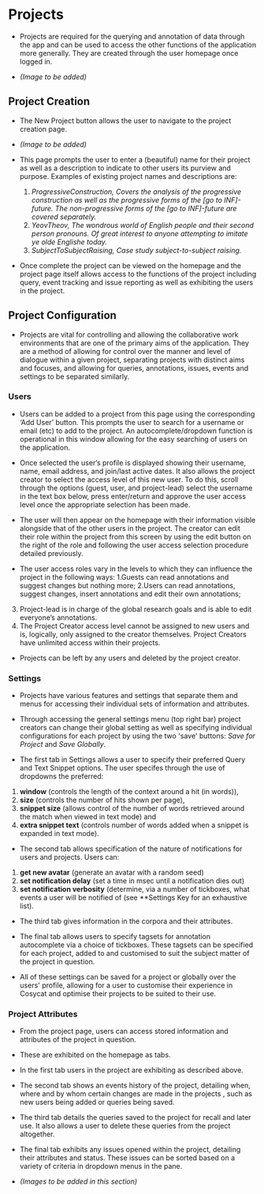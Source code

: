 # **Projects**

* Projects are required for the querying and annotation of data through the app and can be used to access the other functions of the application more generally. They are created through the user homepage once logged in.

* *(Image to be added)*

 ## **Project Creation**

* The New Project button allows the user to navigate to the project creation page.

* *(Image to be added)*

* This page prompts the user to enter a (beautiful) name for their project as well as a description to indicate to other users its purview and purpose. Examples of existing project names and descriptions are:
  1. *ProgressiveConstruction, Covers the analysis of the progressive construction as well as the progressive forms of the [go to INF]-    future. The non-progressive forms of the [go to INF]-future are covered separately.*
  2. *YeovTheov, The wondrous world of English people and their second person pronouns. Of great interest to anyone attempting to imitate ye olde Englishe today.*
  3. *SubjectToSubjectRaising, Case study subject-to-subject raising.*
  
 * Once complete the project can be viewed on the homepage and the project page itself allows access to the functions of the project including query, event tracking and issue reporting as well as exhibiting the users in the project.
  
  ## **Project Configuration**
  
  * Projects are vital for controlling and allowing the collaborative work environments that are one of the primary aims of the application. They are a method of allowing for control over the manner and level of dialogue within a given project, separating projects with distinct aims and focuses, and allowing for queries, annotations, issues, events and settings to be separated similarly. 

  ### **Users**
  
  *	Users can be added to a project from this page using the corresponding ‘Add User’ button. This prompts the user to search for a username or email (etc) to add to the project. An autocomplete/dropdown function is operational in this window allowing for the easy searching of users on the application.
  
  *	Once selected the user’s profile is displayed showing their username, name, email address, and join/last active dates. It also allows the project creator to select the access level of this new user. To do this, scroll through the options (guest, user, and project-lead) select the username in the text box below, press enter/return and approve the user access level once the appropriate selection has been made.
  
  * The user will then appear on the homepage with their information visible alongside that of the other users in the project. The creator can edit their role within the project from this screen by using the edit button on the right of the role and following the user access selection procedure detailed previously.
  
  * The user access roles vary in the levels to which they can influence the project in the following ways: 
  1.Guests can read annotations and suggest changes but nothing more; 
  2.Users can read annotations, suggest changes, insert annotations and edit their own annotations; 
  3. Project-lead is in charge of the global research goals and is able to edit everyone’s annotations. 
  4. The Project Creator access level cannot be assigned to new users and is, logically, only assigned to the creator themselves. Project Creators have unlimited access within their projects.
  
  *	Projects can be left by any users and deleted by the project creator.
  
  ### **Settings**
    
  * Projects have various features and settings that separate them and menus for accessing their individual sets of information and attributes. 
  
  * Through accessing the general settings menu (top right bar) project creators can change their global setting as well as specifying individual configurations for each project by using the two 'save' buttons: *Save for Project* and *Save Globally*.
  
  * The first tab in Settings allows a user to specify their preferred Query and Text Snippet options. The user specifes through the use of dropdowns the preferred:
  1. **window** (controls the length of the context around a hit (in words)), 
  2. **size** (controls the number of hits shown per page), 
  3. **snippet size** (allows control of the number of words retrieved around the match when viewed in text mode) and 
  4. **extra snippet text** (controls number of words added when a snippet is expanded in text mode). 
  
  * The second tab allows specification of the nature of notifications for users and projects. Users can:
  1. **get new avatar** (generate an avatar with a random seed)
  2. **set notification delay** (set a time in msec until a notification dies out)
  3. **set notification verbosity** (determine, via a number of tickboxes, what events a user will be notified of (see **Settings Key for an exhaustive list).
  
  * The third tab gives information in the corpora and their attributes.
  
  * The final tab allows users to specify tagsets for annotation autocomplete via a choice of tickboxes. These tagsets can be specified for each project, added to and customised to suit the subject matter of the project in question.
  
  * All of these settings can be saved for a project or globally over the users' profile, allowing for a user to customise their experience in Cosycat and optimise their projects to be suited to their use.
  
  ### **Project Attributes**
  
  * From the project page, users can access stored information and attributes of the project in question. 
  
  * These are exhibited on the homepage as tabs. 
  
  * In the first tab users in the project are exhibiting as described above.
  
  * The second tab shows an events history of the project, detailing when, where and by whom certain changes are made in the projects , such as new users being added or queries being saved.
  
  * The third tab details the queries saved to the project for recall and later use. It also allows a user to delete these queries from the project altogether.
  
  * The final tab exhibits any issues opened within the project, detailing their attributes and status. These issues can be sorted based on a variety of criteria in dropdown menus in the pane.
  
  * *(Images to be added in this section)*
  
  
 



